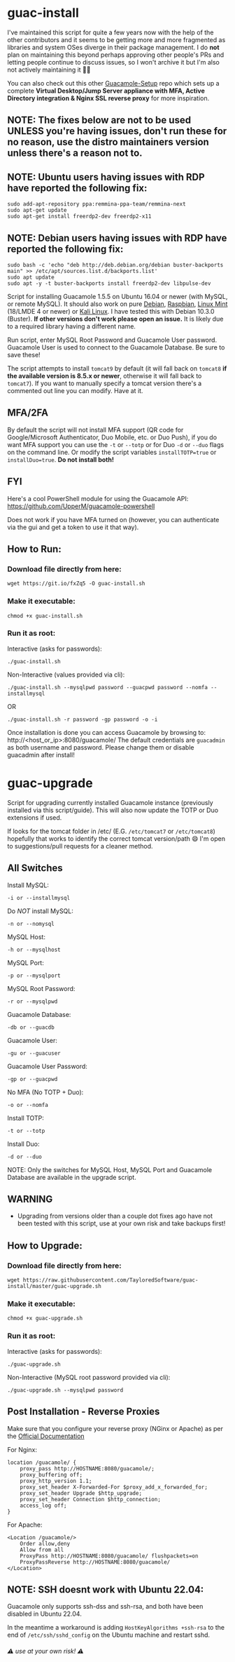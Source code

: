 # guac-install

I've maintained this script for quite a few years now with the help of the other contributors and it seems to be getting more and more fragmented as libraries and system OSes diverge in their package management. I do **not** plan on maintaining this beyond perhaps approving other people's PRs and letting people continue to discuss issues, so I won't archive it but I'm also not actively maintaining it 🤷‍♂️

You can also check out this other [Guacamole-Setup](https://github.com/itiligent/Guacamole-Setup) repo which sets up a complete **Virtual Desktop/Jump Server appliance with MFA, Active Directory integration & Nginx SSL reverse proxy** for more inspiration.

## NOTE: The fixes below are not to be used UNLESS you're having issues, don't run these for no reason, use the distro maintainers version unless there's a reason not to.

## NOTE: Ubuntu users having issues with RDP have reported the following fix:
```
sudo add-apt-repository ppa:remmina-ppa-team/remmina-next
sudo apt-get update
sudo apt-get install freerdp2-dev freerdp2-x11
```

## NOTE: Debian users having issues with RDP have reported the following fix:
```
sudo bash -c 'echo "deb http://deb.debian.org/debian buster-backports main" >> /etc/apt/sources.list.d/backports.list'
sudo apt update
sudo apt -y -t buster-backports install freerdp2-dev libpulse-dev
```

Script for installing Guacamole 1.5.5 on Ubuntu 16.04 or newer (with MySQL, or remote MySQL). It should also work on pure [Debian](https://www.debian.org/), [Raspbian](https://www.raspberrypi.org/downloads/raspbian/), [Linux Mint](https://linuxmint.com/) (18/LMDE 4 or newer) or [Kali Linux](https://www.kali.org/). I have tested this with Debian 10.3.0 (Buster). **If other versions don't work please open an issue.** It is likely due to a required library having a different name.

Run script, enter MySQL Root Password and Guacamole User password. Guacamole User is used to connect to the Guacamole Database. Be sure to save these!

The script attempts to install `tomcat9` by default (it will fall back on `tomcat8` **if the available version is 8.5.x or newer**, otherwise it will fall back to `tomcat7`). If you want to manually specify a tomcat version there's a commented out line you can modify. Have at it.

## MFA/2FA

By default the script will not install MFA support (QR code for Google/Microsoft Authenticator, Duo Mobile, etc. or Duo Push), if you do want MFA support you can use the `-t` or `--totp` or for Duo `-d` or `--duo` flags on the command line. Or modify the script variables `installTOTP=true` or `installDuo=true`. **Do not install both!**

## FYI

Here's a cool PowerShell module for using the Guacamole API: https://github.com/UpperM/guacamole-powershell

Does not work if you have MFA turned on (however, you can authenticate via the gui and get a token to use it that way).

## How to Run:

### Download file directly from here:

`wget https://git.io/fxZq5 -O guac-install.sh`

### Make it executable:

`chmod +x guac-install.sh`

### Run it as root:

Interactive (asks for passwords):

`./guac-install.sh`

Non-Interactive (values provided via cli):

`./guac-install.sh --mysqlpwd password --guacpwd password --nomfa --installmysql`

OR

`./guac-install.sh -r password -gp password -o -i`

Once installation is done you can access Guacamole by browsing to: http://<host_or_ip>:8080/guacamole/
The default credentials are `guacadmin` as both username and password. Please change them or disable guacadmin after install!

# guac-upgrade

Script for upgrading currently installed Guacamole instance (previously installed via this script/guide).  This will also now update the TOTP or Duo extensions if used.

If looks for the tomcat folder in /etc/ (E.G. `/etc/tomcat7` or `/etc/tomcat8`) hopefully that works to identify the correct tomcat version/path :smile: I'm open to suggestions/pull requests for a cleaner method.

## All Switches

Install MySQL:

`-i or --installmysql`

Do *NOT* install MySQL:

`-n or --nomysql`

MySQL Host:

`-h or --mysqlhost`

MySQL Port:

`-p or --mysqlport`

MySQL Root Password:

`-r or --mysqlpwd`

Guacamole Database:

`-db or --guacdb`

Guacamole User:

`-gu or --guacuser`

Guacamole User Password:

`-gp or --guacpwd`

No MFA (No TOTP + Duo):

`-o or --nomfa`

Install TOTP:

`-t or --totp`

Install Duo:

`-d or --duo`

NOTE: Only the switches for MySQL Host, MySQL Port and Guacamole Database are available in the upgrade script.

## WARNING

- Upgrading from versions older than a couple dot fixes ago have not been tested with this script, use at your own risk and take backups first!

## How to Upgrade:

### Download file directly from here:

`wget https://raw.githubusercontent.com/TayloredSoftware/guac-install/master/guac-upgrade.sh`

### Make it executable:

`chmod +x guac-upgrade.sh`

### Run it as root:

Interactive (asks for passwords):

`./guac-upgrade.sh`

Non-Interactive (MySQL root password provided via cli):

`./guac-upgrade.sh --mysqlpwd password`

## Post Installation - Reverse Proxies

Make sure that you configure your reverse proxy (NGinx or Apache) as per the [Official Documentation](https://guacamole.apache.org/doc/0.9.7/gug/proxying-guacamole.html)

For Nginx:
```
location /guacamole/ {
    proxy_pass http://HOSTNAME:8080/guacamole/;
    proxy_buffering off;
    proxy_http_version 1.1;
    proxy_set_header X-Forwarded-For $proxy_add_x_forwarded_for;
    proxy_set_header Upgrade $http_upgrade;
    proxy_set_header Connection $http_connection;
    access_log off;
}
```
For Apache:
```
<Location /guacamole/>
    Order allow,deny
    Allow from all
    ProxyPass http://HOSTNAME:8080/guacamole/ flushpackets=on
    ProxyPassReverse http://HOSTNAME:8080/guacamole/
</Location>
```

## NOTE: SSH doesnt work with Ubuntu 22.04:

Guacamole only supports ssh-dss and ssh-rsa, and both have been disabled in Ubuntu 22.04.

In the meantime a workaround is adding ```HostKeyAlgorithms +ssh-rsa``` to the end of ``` /etc/ssh/sshd_config ``` on the Ubuntu machine and restart sshd. 

###### :warning: use at your own risk! :warning:

